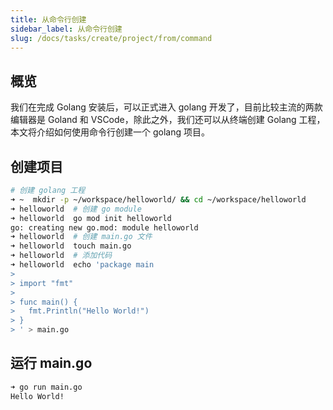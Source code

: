 ```yaml
---
title: 从命令行创建
sidebar_label: 从命令行创建
slug: /docs/tasks/create/project/from/command
---
```


## 概览

我们在完成 Golang 安装后，可以正式进入 golang 开发了，目前比较主流的两款编辑器是 Goland 和 VSCode，除此之外，我们还可以从终端创建 Golang 工程，本文将介绍如何使用命令行创建一个 golang 项目。

## 创建项目

```bash
# 创建 golang 工程
➜ ~  mkdir -p ~/workspace/helloworld/ && cd ~/workspace/helloworld
➜ helloworld  # 创建 go module
➜ helloworld  go mod init helloworld
go: creating new go.mod: module helloworld
➜ helloworld  # 创建 main.go 文件
➜ helloworld  touch main.go
➜ helloworld  # 添加代码
➜ helloworld  echo 'package main
>
> import "fmt"
>
> func main() {
>   fmt.Println("Hello World!")
> }
> ' > main.go
```

## 运行 main.go

```bash
➜ go run main.go
Hello World!
```

